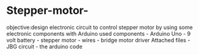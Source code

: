 # Stepper-motor-
objective:design electronic circuit to control  stepper motor by using some electronic components with Arduino
used components - Arduino Uno - 9 volt battery - stepper motor - wires - bridge motor driver 
Attached files - JBG circuit - the arduino code 

